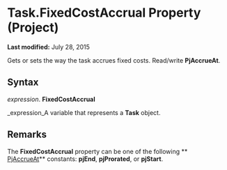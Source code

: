 
# Task.FixedCostAccrual Property (Project)

 **Last modified:** July 28, 2015

Gets or sets the way the task accrues fixed costs. Read/write  **PjAccrueAt**. 

## Syntax

 _expression_. **FixedCostAccrual**

 _expression_A variable that represents a  **Task** object.


## Remarks

The  **FixedCostAccrual** property can be one of the following ** [PjAccrueAt](a86ac41f-9b7c-dd20-6d41-131b1c96af6b.md)** constants: **pjEnd**,  **pjProrated**, or  **pjStart**.

